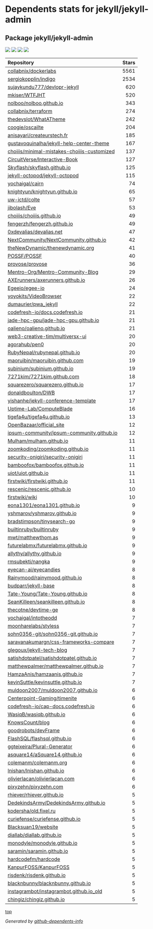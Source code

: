 # Dependents stats for jekyll/jekyll-admin

## Package jekyll/jekyll-admin

[![](https://img.shields.io/static/v1?label=Used%20by&message=12827&color=informational&logo=slickpic)](https://github.com/jekyll/jekyll-admin/network/dependents)
[![](https://img.shields.io/static/v1?label=Used%20by%20(public)&message=104&color=informational&logo=slickpic)](https://github.com/jekyll/jekyll-admin/network/dependents)
[![](https://img.shields.io/static/v1?label=Used%20by%20(private)&message=12723&color=informational&logo=slickpic)](https://github.com/jekyll/jekyll-admin/network/dependents)
[![](https://img.shields.io/static/v1?label=Used%20by%20(stars)&message=0&color=informational&logo=slickpic)](https://github.com/jekyll/jekyll-admin/network/dependents)

| Repository | Stars  |
| :--------  | -----: |
|[collabnix/dockerlabs](https://github.com/collabnix/dockerlabs) | 5561 |
|[sergiokopplin/indigo](https://github.com/sergiokopplin/indigo) | 2534 |
|[sujaykundu777/devlopr-jekyll](https://github.com/sujaykundu777/devlopr-jekyll) | 620 |
|[mkiser/WTFJHT](https://github.com/mkiser/WTFJHT) | 520 |
|[nolboo/nolboo.github.io](https://github.com/nolboo/nolboo.github.io) | 343 |
|[collabnix/terraform](https://github.com/collabnix/terraform) | 274 |
|[thedevslot/WhatATheme](https://github.com/thedevslot/WhatATheme) | 242 |
|[coogie/oscailte](https://github.com/coogie/oscailte) | 204 |
|[anisayari/createurstech.fr](https://github.com/anisayari/createurstech.fr) | 185 |
|[gustavoquinalha/jekyll-help-center-theme](https://github.com/gustavoquinalha/jekyll-help-center-theme) | 167 |
|[choiiis/minimal-mistakes-choiiis-customized](https://github.com/choiiis/minimal-mistakes-choiiis-customized) | 137 |
|[CircuitVerse/Interactive-Book](https://github.com/CircuitVerse/Interactive-Book) | 127 |
|[Skyflash/skyflash.github.io](https://github.com/Skyflash/skyflash.github.io) | 125 |
|[jekyll-octopod/jekyll-octopod](https://github.com/jekyll-octopod/jekyll-octopod) | 115 |
|[yochaigal/cairn](https://github.com/yochaigal/cairn) | 74 |
|[knightyun/knightyun.github.io](https://github.com/knightyun/knightyun.github.io) | 65 |
|[uw-ictd/colte](https://github.com/uw-ictd/colte) | 57 |
|[jibolash/Eve](https://github.com/jibolash/Eve) | 53 |
|[choiiis/choiiis.github.io](https://github.com/choiiis/choiiis.github.io) | 49 |
|[fengerzh/fengerzh.github.io](https://github.com/fengerzh/fengerzh.github.io) | 49 |
|[0xdevalias/devalias.net](https://github.com/0xdevalias/devalias.net) | 47 |
|[NextCommunity/NextCommunity.github.io](https://github.com/NextCommunity/NextCommunity.github.io) | 42 |
|[theNewDynamic/thenewdynamic.org](https://github.com/theNewDynamic/thenewdynamic.org) | 41 |
|[POSSF/POSSF](https://github.com/POSSF/POSSF) | 40 |
|[provose/provose](https://github.com/provose/provose) | 36 |
|[Mentro-Org/Mentro-Community-Blog](https://github.com/Mentro-Org/Mentro-Community-Blog) | 29 |
|[AXErunners/axerunners.github.io](https://github.com/AXErunners/axerunners.github.io) | 26 |
|[Egeeio/egee-io](https://github.com/Egeeio/egee-io) | 24 |
|[yoyokits/VideoBrowser](https://github.com/yoyokits/VideoBrowser) | 22 |
|[dumaurier/pwa_jekyll](https://github.com/dumaurier/pwa_jekyll) | 22 |
|[codefresh-io/docs.codefresh.io](https://github.com/codefresh-io/docs.codefresh.io) | 21 |
|[jade-hpc-gpu/jade-hpc-gpu.github.io](https://github.com/jade-hpc-gpu/jade-hpc-gpu.github.io) | 21 |
|[oalieno/oalieno.github.io](https://github.com/oalieno/oalieno.github.io) | 21 |
|[web3-creative-tim/multiversx-ui](https://github.com/web3-creative-tim/multiversx-ui) | 20 |
|[agorahub/pen0](https://github.com/agorahub/pen0) | 20 |
|[RubyNepal/rubynepal.github.io](https://github.com/RubyNepal/rubynepal.github.io) | 20 |
|[maoruibin/maoruibin.github.com](https://github.com/maoruibin/maoruibin.github.com) | 19 |
|[subinium/subinium.github.io](https://github.com/subinium/subinium.github.io) | 19 |
|[7271kim/7271kim.github.com](https://github.com/7271kim/7271kim.github.com) | 18 |
|[squarezero/squarezero.github.io](https://github.com/squarezero/squarezero.github.io) | 17 |
|[donaldboulton/DWB](https://github.com/donaldboulton/DWB) | 17 |
|[yishanhe/jekyll-conference-template](https://github.com/yishanhe/jekyll-conference-template) | 17 |
|[Uptime-Lab/ComputeBlade](https://github.com/Uptime-Lab/ComputeBlade) | 16 |
|[tigefa4u/tigefa4u.github.io](https://github.com/tigefa4u/tigefa4u.github.io) | 13 |
|[OpenBazaar/official_site](https://github.com/OpenBazaar/official_site) | 12 |
|[ipsum-community/ipsum-community.github.io](https://github.com/ipsum-community/ipsum-community.github.io) | 12 |
|[Mulham/mulham.github.io](https://github.com/Mulham/mulham.github.io) | 11 |
|[zoomkoding/zoomkoding.github.io](https://github.com/zoomkoding/zoomkoding.github.io) | 11 |
|[security-onigiri/security-onigiri](https://github.com/security-onigiri/security-onigiri) | 11 |
|[bamboofox/bamboofox.github.io](https://github.com/bamboofox/bamboofox.github.io) | 11 |
|[uiot/uiot.github.io](https://github.com/uiot/uiot.github.io) | 11 |
|[firstwiki/firstwiki.github.io](https://github.com/firstwiki/firstwiki.github.io) | 11 |
|[rescenic/rescenic.github.io](https://github.com/rescenic/rescenic.github.io) | 10 |
|[firstwiki/wiki](https://github.com/firstwiki/wiki) | 10 |
|[eona1301/eona1301.github.io](https://github.com/eona1301/eona1301.github.io) | 9 |
|[yshmarov/yshmarov.github.io](https://github.com/yshmarov/yshmarov.github.io) | 9 |
|[bradstimpson/tinysearch-go](https://github.com/bradstimpson/tinysearch-go) | 9 |
|[builtinruby/builtinruby](https://github.com/builtinruby/builtinruby) | 9 |
|[mwt/matthewthom.as](https://github.com/mwt/matthewthom.as) | 9 |
|[futurelabmx/futurelabmx.github.io](https://github.com/futurelabmx/futurelabmx.github.io) | 9 |
|[allythy/allythy.github.io](https://github.com/allythy/allythy.github.io) | 9 |
|[rmsubekti/nangka](https://github.com/rmsubekti/nangka) | 9 |
|[eyecan-ai/eyecandies](https://github.com/eyecan-ai/eyecandies) | 8 |
|[Rainymood/rainymood.github.io](https://github.com/Rainymood/rainymood.github.io) | 8 |
|[budparr/jekyll-base](https://github.com/budparr/jekyll-base) | 8 |
|[Tate-Young/Tate-Young.github.io](https://github.com/Tate-Young/Tate-Young.github.io) | 8 |
|[SeanKilleen/seankilleen.github.io](https://github.com/SeanKilleen/seankilleen.github.io) | 8 |
|[thecotne/devtime-ge](https://github.com/thecotne/devtime-ge) | 8 |
|[yochaigal/intotheodd](https://github.com/yochaigal/intotheodd) | 7 |
|[moonharelabs/styless](https://github.com/moonharelabs/styless) | 7 |
|[sohn0356-git/sohn0356-git.github.io](https://github.com/sohn0356-git/sohn0356-git.github.io) | 7 |
|[saravanakumargn/css-frameworks-compare](https://github.com/saravanakumargn/css-frameworks-compare) | 7 |
|[glegoux/jekyll-tech-blog](https://github.com/glegoux/jekyll-tech-blog) | 7 |
|[satishdotpatel/satishdotpatel.github.io](https://github.com/satishdotpatel/satishdotpatel.github.io) | 7 |
|[matthewpalmer/matthewpalmer.github.io](https://github.com/matthewpalmer/matthewpalmer.github.io) | 7 |
|[HamzaAnis/hamzaanis.github.io](https://github.com/HamzaAnis/hamzaanis.github.io) | 7 |
|[kevinSuttle/kevinsuttle.github.io](https://github.com/kevinSuttle/kevinsuttle.github.io) | 7 |
|[muldoon2007/muldoon2007.github.io](https://github.com/muldoon2007/muldoon2007.github.io) | 6 |
|[Centerpoint-Gaming/timenite](https://github.com/Centerpoint-Gaming/timenite) | 6 |
|[codefresh-io/cap-docs.codefresh.io](https://github.com/codefresh-io/cap-docs.codefresh.io) | 6 |
|[WasiqB/wasiqb.github.io](https://github.com/WasiqB/wasiqb.github.io) | 6 |
|[KnowsCount/blog](https://github.com/KnowsCount/blog) | 6 |
|[goodrobots/devFrame](https://github.com/goodrobots/devFrame) | 6 |
|[FlashSQL/flashsql.github.io](https://github.com/FlashSQL/flashsql.github.io) | 6 |
|[ggteixeira/Plural-Generator](https://github.com/ggteixeira/Plural-Generator) | 6 |
|[asquare14/aSquare14.github.io](https://github.com/asquare14/aSquare14.github.io) | 6 |
|[colemanm/colemanm.org](https://github.com/colemanm/colemanm.org) | 6 |
|[lnishan/lnishan.github.io](https://github.com/lnishan/lnishan.github.io) | 6 |
|[olivierlacan/olivierlacan.com](https://github.com/olivierlacan/olivierlacan.com) | 6 |
|[pixyzehn/pixyzehn.com](https://github.com/pixyzehn/pixyzehn.com) | 6 |
|[rhiever/rhiever.github.io](https://github.com/rhiever/rhiever.github.io) | 5 |
|[DedekindsArmy/DedekindsArmy.github.io](https://github.com/DedekindsArmy/DedekindsArmy.github.io) | 5 |
|[kodersha/old.fixel.ru](https://github.com/kodersha/old.fixel.ru) | 5 |
|[curiefense/curiefense.github.io](https://github.com/curiefense/curiefense.github.io) | 5 |
|[Blacksuan19/website](https://github.com/Blacksuan19/website) | 5 |
|[diallab/diallab.github.io](https://github.com/diallab/diallab.github.io) | 5 |
|[monodyle/monodyle.github.io](https://github.com/monodyle/monodyle.github.io) | 5 |
|[saramin/saramin.github.io](https://github.com/saramin/saramin.github.io) | 5 |
|[hardcodefm/hardcode](https://github.com/hardcodefm/hardcode) | 5 |
|[KanpurFOSS/KanpurFOSS](https://github.com/KanpurFOSS/KanpurFOSS) | 5 |
|[risdenk/risdenk.github.io](https://github.com/risdenk/risdenk.github.io) | 5 |
|[blacknbunny/blacknbunny.github.io](https://github.com/blacknbunny/blacknbunny.github.io) | 5 |
|[instagrambot/instagrambot.github.io_old](https://github.com/instagrambot/instagrambot.github.io_old) | 5 |
|[chingiz/chingiz.github.io](https://github.com/chingiz/chingiz.github.io) | 5 |

[top](#main)

_Generated by [github-dependents-info](https://github.com/nvuillam/github-dependents-info)_